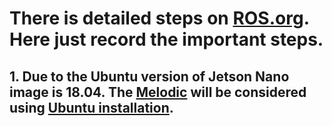 # There is detailed steps on [ROS.org](http://wiki.ros.org/). Here just record the important steps. 

## 1. Due to the Ubuntu version of Jetson Nano image is 18.04. The [Melodic](http://wiki.ros.org/ROS/Installation) will be considered using [Ubuntu installation](http://wiki.ros.org/melodic/Installation/Ubuntu). 

## 
